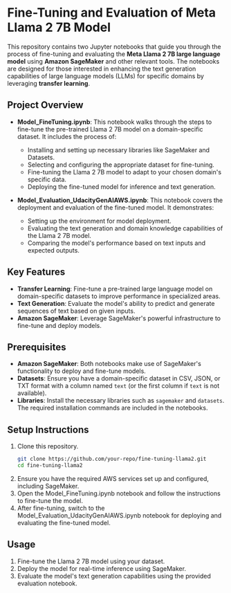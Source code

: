# Fine-Tuning and Evaluation of Meta Llama 2 7B Model

This repository contains two Jupyter notebooks that guide you through the process of fine-tuning and evaluating the **Meta Llama 2 7B large language model** using **Amazon SageMaker** and other relevant tools. The notebooks are designed for those interested in enhancing the text generation capabilities of large language models (LLMs) for specific domains by leveraging **transfer learning**.

## Project Overview

- **Model_FineTuning.ipynb**: This notebook walks through the steps to fine-tune the pre-trained Llama 2 7B model on a domain-specific dataset. It includes the process of:
  - Installing and setting up necessary libraries like SageMaker and Datasets.
  - Selecting and configuring the appropriate dataset for fine-tuning.
  - Fine-tuning the Llama 2 7B model to adapt to your chosen domain's specific data.
  - Deploying the fine-tuned model for inference and text generation.

- **Model_Evaluation_UdacityGenAIAWS.ipynb**: This notebook covers the deployment and evaluation of the fine-tuned model. It demonstrates:
  - Setting up the environment for model deployment.
  - Evaluating the text generation and domain knowledge capabilities of the Llama 2 7B model.
  - Comparing the model's performance based on text inputs and expected outputs.

## Key Features
- **Transfer Learning**: Fine-tune a pre-trained large language model on domain-specific datasets to improve performance in specialized areas.
- **Text Generation**: Evaluate the model's ability to predict and generate sequences of text based on given inputs.
- **Amazon SageMaker**: Leverage SageMaker's powerful infrastructure to fine-tune and deploy models.

## Prerequisites
- **Amazon SageMaker**: Both notebooks make use of SageMaker's functionality to deploy and fine-tune models.
- **Datasets**: Ensure you have a domain-specific dataset in CSV, JSON, or TXT format with a column named `text` (or the first column if `text` is not available).
- **Libraries**: Install the necessary libraries such as `sagemaker` and `datasets`. The required installation commands are included in the notebooks.

## Setup Instructions
1. Clone this repository.
   ```bash
   git clone https://github.com/your-repo/fine-tuning-llama2.git
   cd fine-tuning-llama2
2. Ensure you have the required AWS services set up and configured, including SageMaker.
3. Open the Model_FineTuning.ipynb notebook and follow the instructions to fine-tune the model.
4. After fine-tuning, switch to the Model_Evaluation_UdacityGenAIAWS.ipynb notebook for deploying and evaluating the fine-tuned model.

## Usage
1. Fine-tune the Llama 2 7B model using your dataset.
2. Deploy the model for real-time inference using SageMaker.
3. Evaluate the model's text generation capabilities using the provided evaluation notebook.